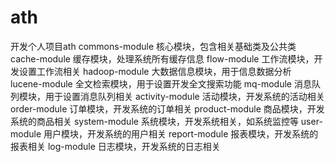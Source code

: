 # ath
开发个人项目ath
commons-module
核心模块，包含相关基础类及公共类
cache-module
缓存模块，处理系统所有缓存信息
flow-module
工作流模块，开发设置工作流相关
hadoop-module
大数据信息模块，用于信息数据分析
lucene-module
全文检索模块，用于设置开发全文搜索功能
mq-module
消息队列模块，用于设置消息队列相关
activity-module
活动模块，开发系统的活动相关
order-module
订单模块，开发系统的订单相关
product-module
商品模块，开发系统的商品相关
system-module
系统模块，开发系统相关，如系统监控等
user-module
用户模块，开发系统的用户相关
report-module
报表模块，开发系统的报表相关
log-module
日志模块，开发系统的日志相关